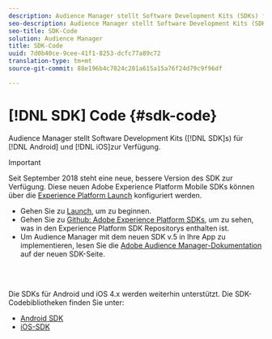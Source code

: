 ```yaml
---
description: Audience Manager stellt Software Development Kits (SDKs) für Android und iOS bereit.
seo-description: Audience Manager stellt Software Development Kits (SDKs) für Android und iOS bereit.
seo-title: SDK-Code
solution: Audience Manager
title: SDK-Code
uuid: 7d0b40ce-9cee-41f1-8253-dcfc77a89c72
translation-type: tm+mt
source-git-commit: 88e196b4c7024c201a615a15a76f24d79c9f96df

---
```



# [!DNL SDK] Code {#sdk-code}

Audience Manager stellt Software Development Kits ([!DNL SDK]s) für [!DNL Android] und [!DNL iOS]zur Verfügung.

>[!IMPORTANT]
>
>Seit September 2018 steht eine neue, bessere Version des SDK zur Verfügung. Diese neuen Adobe Experience Platform Mobile SDKs können über die [Experience Platform Launch](https://www.adobe.com/experience-platform/launch.html) konfiguriert werden.

* Gehen Sie zu [Launch](https://launch.adobe.com/), um zu beginnen.
* Gehen Sie zu [Github: Adobe Experience Platform SDKs](https://github.com/Adobe-Marketing-Cloud/acp-sdks), um zu sehen, was in den Experience Platform SDK Repositorys enthalten ist.
* Um Audience Manager mit dem neuen SDK v.5 in Ihre App zu implementieren, lesen Sie die [Adobe Audience Manager-Dokumentation](https://aep-sdks.gitbook.io/docs/using-mobile-extensions/adobe-audience-manager) auf der neuen SDK-Seite.

<br> 

Die SDKs für Android und iOS 4.x werden weiterhin unterstützt. Die SDK-Codebibliotheken finden Sie unter:

* [Android SDK](https://docs.adobe.com/content/help/en/mobile-services/android/overview.html)
* [iOS-SDK](https://docs.adobe.com/content/help/en/mobile-services/ios/overview.html)
